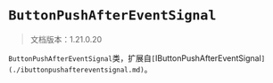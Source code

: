 # `ButtonPushAfterEventSignal`

> 文档版本：1.21.0.20

`ButtonPushAfterEventSignal`类，扩展自`[`IButtonPushAfterEventSignal`](./ibuttonpushaftereventsignal.md)`。
